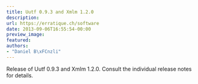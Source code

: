 ```yaml
---
title: Uutf 0.9.3 and Xmlm 1.2.0
description:
url: https://erratique.ch/software
date: 2013-09-06T16:55:54-00:00
preview_image:
featured:
authors:
- "Daniel B\xFCnzli"
---
```


<p>Release of Uutf 0.9.3 and Xmlm 1.2.0. Consult the individual release notes for details.</p>

